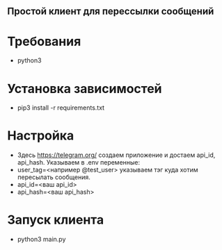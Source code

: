 ## Простой клиент для перессылки сообщений

# Требования
- python3

# Установка зависимостей
- pip3 install -r requirements.txt

# Настройка
- Здесь https://telegram.org/ создаем приложение и достаем api_id, api_hash. 
Указываем в .env переменные:
- user_tag=<например @test_user> указываем тэг куда хотим пересылать сообщения.
- api_id=<ваш api_id>
- api_hash=<ваш api_hash>

# Запуск клиента
- python3 main.py